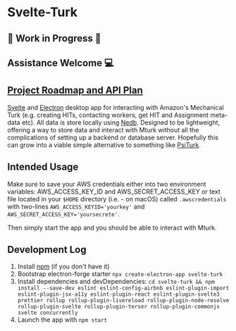 # Svelte-Turk

## 🚧 Work in Progress 🚧  

## Assistance Welcome 💻

## [Project Roadmap and API Plan](https://www.notion.so/ejolly/Svelte-Turk-6c250e6f736642b0a1271c027514d5fb)

[Svelte](https://svelte.dev/) and [Electron]() desktop app for interacting with Amazon's Mechanical Turk (e.g. creating HITs, contacting workers, get HIT and Assignment meta-data etc). All data is store locally using [Nedb](https://github.com/louischatriot/nedb). Designed to be lightweight, offering a way to store data and interact with Mturk without all the complications of setting up a backend or database server. Hopefully this can grow into a viable simple alternative to something like [PsiTurk](https://psiturk.org/).  

## Intended Usage

Make sure to save your AWS credentials either into two environment variables: AWS_ACCESS_KEY_ID and AWS_SECRET_ACCESS_KEY or text file located in your `$HOME` directory (i.e. `~` on macOS) called `.awscredentials` with two-lines `AWS_ACCESS_KEYID='yourkey'` and `AWS_SECRET_ACCESS_KEY='yoursecrete'`.  

Then simply start the app and you should be able to interact with Mturk. 

## Development Log

1. Install [npm](https://www.npmjs.com/get-npm) (if you don't have it)
2. Bootstrap electron-forge starter `npx create-electron-app svelte-turk`
3. Install dependencies and devDependencies: `cd svelte-turk && npm install --save-dev eslint eslint-config-airbnb eslint-plugin-import eslint-plugin-jsx-a11y eslint-plugin-react eslint-plugin-svelte3 prettier rollup rollup-plugin-livereload rollup-plugin-node-resolve rollup-plugin-svelte rollup-plugin-terser rollup-plugin-commonjs svelte concurrently`
6. Launch the app with `npm start` 

